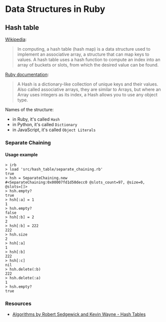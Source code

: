 # Data Structures in Ruby

## Hash table

[Wikipedia](https://en.wikipedia.org/wiki/Hash_table):

> In computing, a hash table (hash map) is a data structure used to implement an associative array, a structure that can map keys to values. A hash table uses a hash function to compute an index into an array of buckets or slots, from which the desired value can be found.

[Ruby documentation](https://ruby-doc.org/core-2.4.0/Hash.html):

> A Hash is a dictionary-like collection of unique keys and their values. Also called associative arrays, they are similar to Arrays, but where an Array uses integers as its index, a Hash allows you to use any object type.

Names of the structure:

- in Ruby, it's called `Hash`
- in Python, it's called `Dictionary`
- in JavaScript, it's called `Object Literals`

### Separate Chaining

#### Usage example

```
> irb
> load 'src/hash_table/separate_chaining.rb'
true
> hsh = SeparateChaining.new
#<SeparateChaining:0x00007fd1d50decc0 @slots_count=97, @size=0, @slots=[]>
> hsh.empty?
true
> hsh[:a] = 1
1
> hsh.empty?
false
> hsh[:b] = 2
2
> hsh[:b] = 222
222
> hsh.size
2
> hsh[:a]
1
> hsh[:b]
222
> hsh[:c]
nil
> hsh.delete(:b)
222
> hsh.delete(:a)
1
> hsh.empty?
true
```

### Resources

- [Algorithms by Robert Sedgewick and Kevin Wayne - Hash Tables](http://algs4.cs.princeton.edu/34hash/)
